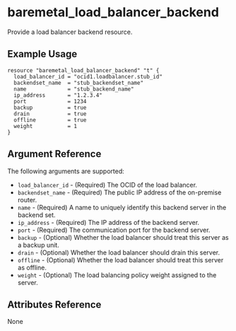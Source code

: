 # baremetal\_load\_balancer\_backend

Provide a load balancer backend resource.

## Example Usage

```
resource "baremetal_load_balancer_backend" "t" {
  load_balancer_id = "ocid1.loadbalancer.stub_id"
  backendset_name  = "stub_backendset_name"
  name             = "stub_backend_name"
  ip_address       = "1.2.3.4"
  port             = 1234
  backup           = true
  drain            = true
  offline          = true
  weight           = 1
}
```

## Argument Reference

The following arguments are supported:

* `load_balancer_id` - (Required) The OCID of the load balancer.
* `backendset_name` - (Required) The public IP address of the on-premise router.
* `name` - (Required) A name to uniquely identify this backend server in the backend set.
* `ip_address` - (Required) The IP address of the backend server.
* `port` - (Required) The communication port for the backend server.
* `backup` - (Optional) Whether the load balancer should treat this server as a backup unit.
* `drain` - (Optional) Whether the load balancer should drain this server.
* `offline` - (Optional) Whether the load balancer should treat this server as offline. 
* `weight` - (Optional) The load balancing policy weight assigned to the server.


## Attributes Reference
None
